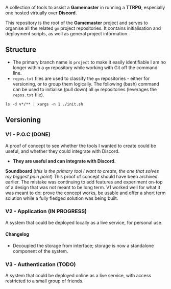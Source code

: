 A collection of tools to assist a **Gamemaster** in running a **TTRPG**, especially one hosted virtually over **Discord**. 

This repository is the root of the **Gamemaster** project and serves to organise all the related `gm` project repositories. It contains initialisation and deployment scripts, as well as general project information.
## Structure

- The primary branch name is `project` to make it easily identifiable I am no longer within a `gm` repository while working with Git off the command line.
- `repos.txt` files are used to classify the `gm` repositories - either for versioning, or to group them logically. The following (bash) command can be used to initialise (pull down) all `gm` repositories (leverages the `repos.txt` file).

```
ls -d v*/** | xargs -n 1 ./init.sh
```

## Versioning

### V1 - P.O.C (DONE)

A proof of concept to see whether the tools I wanted to create could be useful, and whether they could integrate with Discord.
- **They are useful and can integrate with Discord.**

**Soundboard** (*this is the primary tool I want to create, the one that solves my biggest pain point*)
This proof of concept should have been archived earlier. The mistake was continuing to add features and experiment on-top of a design that was not meant to be long term. V1 worked well for what it was meant to do: prove the concept works, be usable and offer a short term solution while a fully fledged solution was being built.

### V2 - Application (IN PROGRESS)

A system that could be deployed locally as a live service, for personal use.

#### Changelog

- Decoupled the storage from interface; storage is now a standalone component of the system.

### V3 - Authentication (TODO)

A system that could be deployed online as a live service, with access restricted to a small group of friends.
